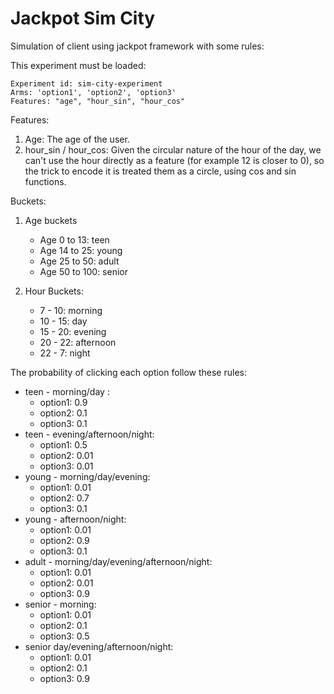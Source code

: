 # Jackpot Sim City

Simulation of client using jackpot framework with some rules:

This experiment must be loaded:
```
Experiment id: sim-city-experiment
Arms: 'option1', 'option2', 'option3'
Features: "age", "hour_sin", "hour_cos"
```

Features:
1. Age: The age of the user.
2. hour_sin / hour_cos: Given the circular nature of the hour of the day, we can't use the hour directly
as a feature (for example 12 is closer to 0), so the trick to encode it is treated them as a circle, using cos and
sin functions.

Buckets:
1. Age buckets
   * Age 0 to 13: teen
   * Age 14 to 25: young
   * Age 25 to 50: adult
   * Age 50 to 100: senior

2. Hour Buckets:
   * 7 - 10: morning
   * 10 - 15: day
   * 15 - 20: evening
   * 20 - 22: afternoon
   * 22 - 7: night

The probability of clicking each option follow these rules:
* teen - morning/day : 
  * option1: 0.9
  * option2: 0.1
  * option3: 0.1
* teen - evening/afternoon/night:
  * option1: 0.5
  * option2: 0.01
  * option3: 0.01
* young - morning/day/evening:
  * option1: 0.01
  * option2: 0.7
  * option3: 0.1
* young - afternoon/night:
  * option1: 0.01
  * option2: 0.9
  * option3: 0.1
* adult - morning/day/evening/afternoon/night:
  * option1: 0.01
  * option2: 0.01
  * option3: 0.9
* senior - morning:
  * option1: 0.01
  * option2: 0.1
  * option3: 0.5
* senior day/evening/afternoon/night:
  * option1: 0.01
  * option2: 0.1
  * option3: 0.9
  